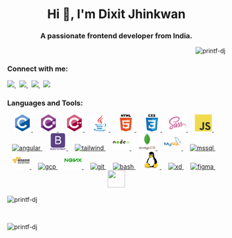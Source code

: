 <h1 align="center">Hi 👋, I'm Dixit Jhinkwan</h1>
<h3 align="center">A passionate frontend developer from India.</h3>
<p align="right">
	<img src="https://gpvc.arturio.dev/printf-dj" alt="printf-dj" />
</p>
<h3 align="left">Connect with me:</h3>
<p>
<a href="https://twitter.com/printf_dj)" target="_blank">
    <img src="https://img.shields.io/static/v1?label=Twitter&message=%40printf_dj&color=1DA1F2&logo=twitter"
    />
</a>
&nbsp;
<a href="https://fb.com/dixitjhinkwan" target="_blank">
    <img src="https://img.shields.io/static/v1?label=Facebook&message=dixitjhinkwan+&color=1877f2&logo=facebook&logoColor=white"
    />
</a>
&nbsp;

<a href="https://instagram.com/printf_dj" target="_blank">
    <img src="https://img.shields.io/static/v1?label=Instagram+&message=printf_dj+&color=E4405F&logo=instagram&logoColor=E4405F"
    />
</a>
&nbsp;

<a href="https://linkedin.com/in/dixitjhinkwan" target="_blank">
    <img src="https://img.shields.io/static/v1?label=LinkedIn&message=dixitjhinkwan+&color=0A66C2&logo=linkedin"
    />
</a>
</p>

<h3 align="left">Languages and Tools:</h3>
<p align="center">
	<a href="https://www.cprogramming.com/" target="_blank">
		<img
			src="https://raw.githubusercontent.com/devicons/devicon/master/icons/c/c-original.svg"
			alt="c"
			width="40"
			height="40"
		/>
	</a>
	&nbsp; &nbsp;
	<a href="https://www.w3schools.com/cs/" target="_blank">
		<img
			src="https://raw.githubusercontent.com/devicons/devicon/master/icons/csharp/csharp-original.svg"
			alt="csharp"
			width="40"
			height="40"
		/>
	</a>
	&nbsp; &nbsp;
	<a href="https://www.w3schools.com/cpp/" target="_blank">
		<img
			src="https://raw.githubusercontent.com/devicons/devicon/master/icons/cplusplus/cplusplus-original.svg"
			alt="cplusplus"
			width="40"
			height="40"
		/>
	</a>
	&nbsp; &nbsp;
	<a href="https://www.java.com" target="_blank">
		<img
			src="https://raw.githubusercontent.com/devicons/devicon/master/icons/java/java-original.svg"
			alt="java"
			width="40"
			height="40"
		/>
	</a>
	&nbsp; &nbsp;
	<a href="https://www.w3.org/html/" target="_blank">
		<img
			src="https://raw.githubusercontent.com/devicons/devicon/master/icons/html5/html5-original-wordmark.svg"
			alt="html5"
			width="40"
			height="40"
		/>
	</a>
	&nbsp; &nbsp;
	<a href="https://www.w3schools.com/css/" target="_blank">
		<img
			src="https://raw.githubusercontent.com/devicons/devicon/master/icons/css3/css3-original-wordmark.svg"
			alt="css3"
			width="40"
			height="40"
		/>
	</a>
	&nbsp; &nbsp;
	<a href="https://sass-lang.com" target="_blank">
		<img
			src="https://raw.githubusercontent.com/devicons/devicon/master/icons/sass/sass-original.svg"
			alt="sass"
			width="40"
			height="40"
		/>
	</a>
	&nbsp; &nbsp;
	<a
		href="https://developer.mozilla.org/en-US/docs/Web/JavaScript"
		target="_blank"
	>
		<img
			src="https://raw.githubusercontent.com/devicons/devicon/master/icons/javascript/javascript-original.svg"
			alt="javascript"
			width="40"
			height="40"
		/>
	</a>
	&nbsp; &nbsp;
	<a href="https://angular.io" target="_blank">
		<img
			src="https://angular.io/assets/images/logos/angular/angular.svg"
			alt="angular"
			width="40"
			height="40"
		/>
	</a>
	&nbsp; &nbsp;
	<a href="https://getbootstrap.com" target="_blank">
		<img
			src="https://raw.githubusercontent.com/devicons/devicon/master/icons/bootstrap/bootstrap-plain-wordmark.svg"
			alt="bootstrap"
			width="40"
			height="40"
		/>
	</a>
	&nbsp; &nbsp;
	<a href="https://tailwindcss.com/" target="_blank">
		<img
			src="https://www.vectorlogo.zone/logos/tailwindcss/tailwindcss-icon.svg"
			alt="tailwind"
			width="40"
			height="40"
		/>
	</a>
	&nbsp; &nbsp;
	<a href="https://nodejs.org" target="_blank">
		<img
			src="https://raw.githubusercontent.com/devicons/devicon/master/icons/nodejs/nodejs-original-wordmark.svg"
			alt="nodejs"
			width="40"
			height="40"
		/>
	</a>
	&nbsp; &nbsp;
	<a href="https://www.mongodb.com/" target="_blank">
		<img
			src="https://raw.githubusercontent.com/devicons/devicon/master/icons/mongodb/mongodb-original-wordmark.svg"
			alt="mongodb"
			width="40"
			height="40"
		/>
	</a>
	&nbsp; &nbsp;
	<a href="https://www.mysql.com/" target="_blank">
		<img
			src="https://raw.githubusercontent.com/devicons/devicon/master/icons/mysql/mysql-original-wordmark.svg"
			alt="mysql"
			width="40"
			height="40"
		/>
	</a>
	&nbsp; &nbsp;
	<a href="https://www.microsoft.com/en-us/sql-server" target="_blank">
		<img
			src="https://www.svgrepo.com/show/303229/microsoft-sql-server-logo.svg"
			alt="mssql"
			width="40"
			height="40"
		/>
	</a>
	&nbsp; &nbsp;
	<a href="https://aws.amazon.com" target="_blank">
		<img
			src="https://raw.githubusercontent.com/devicons/devicon/master/icons/amazonwebservices/amazonwebservices-original-wordmark.svg"
			alt="aws"
			width="40"
			height="40"
		/>
	</a>
	&nbsp; &nbsp;
	<a href="https://cloud.google.com" target="_blank">
		<img
			src="https://www.vectorlogo.zone/logos/google_cloud/google_cloud-icon.svg"
			alt="gcp"
			width="40"
			height="40"
		/>
	</a>
	&nbsp; &nbsp;
	<a href="https://www.nginx.com" target="_blank">
		<img
			src="https://raw.githubusercontent.com/devicons/devicon/master/icons/nginx/nginx-original.svg"
			alt="nginx"
			width="40"
			height="40"
		/>
	</a>
	&nbsp; &nbsp;
	<a href="https://git-scm.com/" target="_blank">
		<img
			src="https://www.vectorlogo.zone/logos/git-scm/git-scm-icon.svg"
			alt="git"
			width="40"
			height="40"
		/>
	</a>
	&nbsp; &nbsp;
	<a href="https://www.gnu.org/software/bash/" target="_blank">
		<img
			src="https://www.vectorlogo.zone/logos/gnu_bash/gnu_bash-icon.svg"
			alt="bash"
			width="40"
			height="40"
		/>
	</a>
	&nbsp; &nbsp;
	<a href="https://www.linux.org/" target="_blank">
		<img
			src="https://raw.githubusercontent.com/devicons/devicon/master/icons/linux/linux-original.svg"
			alt="linux"
			width="40"
			height="40"
		/>
	</a>
	&nbsp; &nbsp;
	<a href="https://www.adobe.com/products/xd.html" target="_blank">
		<img
			src="https://cdn.worldvectorlogo.com/logos/adobe-xd.svg"
			alt="xd"
			width="40"
			height="40"
		/>
	</a>
	&nbsp; &nbsp;
	<a href="https://www.figma.com/" target="_blank">
		<img
			src="https://www.vectorlogo.zone/logos/figma/figma-icon.svg"
			alt="figma"
			width="40"
			height="40"
		/>
	</a>
	&nbsp; &nbsp;
	<a href="https://www.photoshop.com/en" target="_blank">
		<img
			src="https://cdn.jsdelivr.net/npm/simple-icons@v4/icons/adobephotoshop.svg"
			height="40"
			width="40"
		/>
	</a>
</p>
<p>
	<img
		align="center"
		src="https://github-readme-stats.vercel.app/api?username=printf-dj&show_icons=true&locale=en&hide_border=1&title_color=333333"
		alt="printf-dj"
	/>
</p>
<br />
<p>
	<img
		align="center"
		src="https://github-readme-stats.vercel.app/api/top-langs?username=printf-dj&show_icons=true&locale=en&layout=compact&hide_border=1&title_color=333333"
		alt="printf-dj"
	/>
</p>
